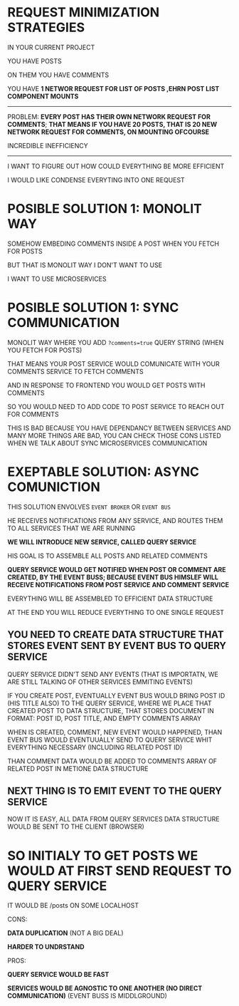 # REQUEST MINIMIZATION STRATEGIES

IN YOUR CURRENT PROJECT

YOU HAVE POSTS

ON THEM YOU HAVE COMMENTS

YOU HAVE **1 NETWOR REQUEST FOR LIST OF POSTS ,EHRN POST LIST COMPONENT MOUNTS**

***

PROBLEM: **EVERY POST HAS THEIR OWN NETWORK REQUEST FOR COMMENTS**; **THAT MEANS IF YOU HAVE 20 POSTS, THAT IS 20 NEW NETWORK REQUEST FOR COMMENTS, ON MOUNTING OFCOURSE**

INCREDIBLE INEFFICIENCY

***

I WANT TO FIGURE OUT HOW COULD EVERYTHING BE MORE EFFICIENT

I WOULD LIKE CONDENSE EVERYTING INTO ONE REQUEST

# POSIBLE SOLUTION 1: MONOLIT WAY

SOMEHOW EMBEDING COMMENTS INSIDE A POST WHEN YOU FETCH FOR POSTS

BUT THAT IS MONOLIT WAY I DON'T WANT TO USE

I WANT TO USE MICROSERVICES

# POSIBLE SOLUTION 1: SYNC COMMUNICATION

MONOLIT WAY WHERE YOU ADD `?comments=true` QUERY STRING (WHEN YOU FETCH FOR POSTS)

THAT MEANS YOUR POST SERVICE WOULD COMUNICATE WITH YOUR COMMENTS SERVICE TO FETCH COMMENTS

AND IN RESPONSE TO FRONTEND YOU WOULD GET POSTS WITH COMMENTS

SO YOU WOULD NEED TO ADD CODE TO POST SERVICE TO REACH OUT FOR COMMENTS

THIS IS BAD BECAUSE YOU HAVE DEPENDANCY BETWEEN SERVICES AND MANY MORE THINGS ARE BAD, YOU CAN CHECK THOSE CONS LISTED WHEN WE TALK ABOUT SYNC MICROSERVICES COMMUNICATION

# EXEPTABLE SOLUTION: ASYNC COMUNICTION

THIS SOLUTION ENVOLVES `EVENT BROKER` OR `EVENT BUS`

HE RECEIVES NOTIFICATIONS FROM ANY SERVICE, AND ROUTES THEM TO ALL SERVICES THAT WE ARE RUNNING

**WE WILL INTRODUCE NEW SERVICE, CALLED QUERY SERVICE**

HIS GOAL IS TO ASSEMBLE ALL POSTS AND RELATED COMMENTS

**QUERY SERVICE WOULD GET NOTIFIED WHEN POST OR COMMENT ARE CREATED, BY THE EVENT BUSS; BECAUSE EVENT BUS HIMSLEF WILL RECEIVE NOTIFICATIONS FROM POST SERVICE AND COMMENT SERVICE**

EVERYTHING WILL BE ASSEMBLED TO EFFICIENT DATA STRUCTURE

AT THE END YOU WILL REDUCE EVERYTHING TO ONE SINGLE REQUEST

## YOU NEED TO CREATE DATA STRUCTURE THAT STORES EVENT SENT BY EVENT BUS TO QUERY SERVICE

QUERY SERVICE DIDN'T SEND ANY EVENTS (THAT IS IMPORTATN, WE ARE STILL TALKING OF OTHER SERVICES EMMITING EVENTS)

IF YOU CREATE POST, EVENTUALLY EVENT BUS WOULD BRING POST ID (HIS TITLE ALSO) TO THE QUERY SERVICE, WHERE WE PLACE THAT CREATED POST TO DATA STRUCTURE, THAT STORES DOCUMENT IN FORMAT: POST ID, POST TITLE, AND EMPTY COMMENTS ARRAY

WHEN IS CREATED, COMMENT, NEW EVENT WOULD HAPPENED, THAN EVENT BUS WOULD EVENTUUALLY SEND TO QUERY SERVICE WHIT EVERYTHING NECESSARY (INCLUDING RELATED POST ID)

THAN COMMENT DATA WOULD BE ADDED TO COMMENTS ARRAY OF RELATED POST IN METIONE DATA STRUCTURE

## NEXT THING IS TO EMIT EVENT TO THE QUERY SERVICE

NOW IT IS EASY, ALL DATA FROM QUERY SERVICES DATA STRUCTURE WOULD BE SENT TO THE CLIENT (BROWSER)

# SO INITIALY TO GET POSTS WE WOULD AT FIRST SEND REQUEST TO QUERY SERVICE

IT WOULD BE /posts ON SOME LOCALHOST

CONS:

**DATA DUPLICATION** (NOT A BIG DEAL)

**HARDER TO UNDRSTAND**

PROS:

**QUERY SERVICE WOULD BE FAST**

**SERVICES WOULD BE AGNOSTIC TO ONE ANOTHER (NO DIRECT COMMUNICATION)** (EVENT BUSS IS MIDDLGROUND)

